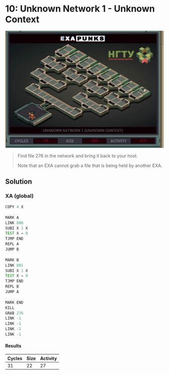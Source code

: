 # 10: Unknown Network 1 - Unknown Context

<div align="center"><img src="EXAPUNKS - UNKNOWN NETWORK 1 (31, 22, 27, 2022-12-05-19-21-17).gif" /></div>

> Find file 276 in the network and bring it back to your host.
> 
> Note that an EXA cannot grab a file that is being held by another EXA.

## Solution

### XA (global)
```asm
COPY 4 X

MARK A
LINK 800
SUBI X 1 X
TEST X = 0
TJMP END
REPL A
JUMP B

MARK B
LINK 801
SUBI X 1 X
TEST X = 0
TJMP END
REPL B
JUMP A

MARK END
KILL
GRAB 276
LINK -1
LINK -1
LINK -1
LINK -1
```

#### Results
| Cycles | Size | Activity |
|--------|------|----------|
| 31     | 22   | 27       |

